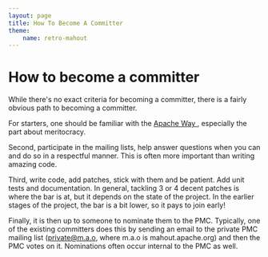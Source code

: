 ```yaml
---
layout: page
title: How To Become A Committer
theme:
    name: retro-mahout
---
```


# How to become a committer

While there's no exact criteria for becoming a committer, there is a fairly
obvious path to becoming a committer.

For starters, one should be familiar with the [Apache Way ](http://www.apache.org/foundation/how-it-works.html), especially the part about meritocracy.

Second, participate in the mailing lists, help answer questions when you
can and do so in a respectful manner.  This is often more important than
writing amazing code.

Third, write code, add patches, stick with them and be patient.  Add unit
tests and documentation.  In general, tackling 3 or 4 decent patches is
where the bar is at, but it depends on the state of the project.  In the
earlier stages of the project, the bar is a bit lower, so it pays to join
early!

Finally, it is then up to someone to nominate them to the PMC.	Typically,
one of the existing committers does this by sending an email to the private
PMC mailing list (private@m.a.o, where m.a.o is mahout.apache.org) and then
the PMC votes on it.  Nominations often occur internal to the PMC as well.
